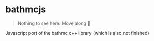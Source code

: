 # bathmcjs

> Nothing to see here. Move along 🙈

Javascript port of the bathmc c++ library (which is also not finished)

